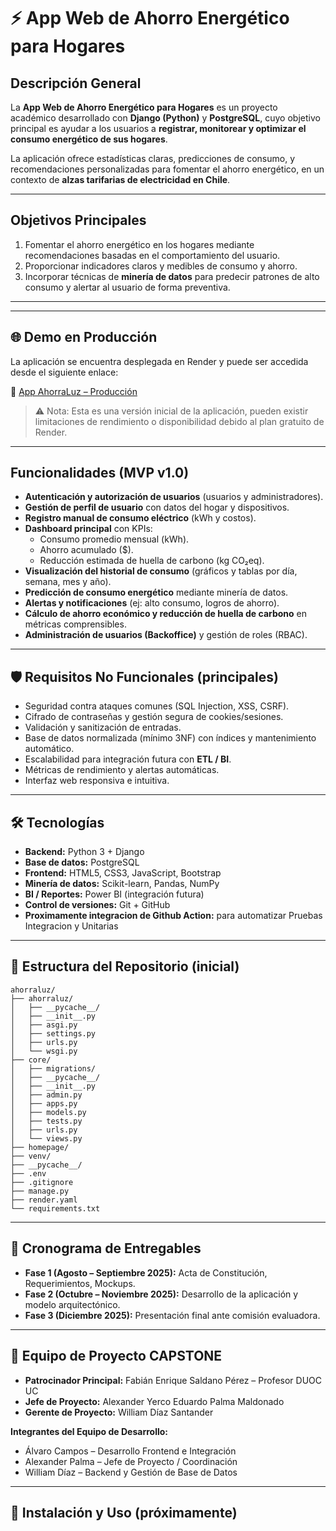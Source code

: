 # ⚡ App Web de Ahorro Energético para Hogares

##  Descripción General
La **App Web de Ahorro Energético para Hogares** es un proyecto académico desarrollado con **Django (Python)** y **PostgreSQL**, cuyo objetivo principal es ayudar a los usuarios a **registrar, monitorear y optimizar el consumo energético de sus hogares**.  

La aplicación ofrece estadísticas claras, predicciones de consumo, y recomendaciones personalizadas para fomentar el ahorro energético, en un contexto de **alzas tarifarias de electricidad en Chile**.

---

##  Objetivos Principales
1. Fomentar el ahorro energético en los hogares mediante recomendaciones basadas en el comportamiento del usuario.  
2. Proporcionar indicadores claros y medibles de consumo y ahorro.  
3. Incorporar técnicas de **minería de datos** para predecir patrones de alto consumo y alertar al usuario de forma preventiva.  

---
---

## 🌐 Demo en Producción

La aplicación se encuentra desplegada en Render y puede ser accedida desde el siguiente enlace:  

🔗 [App AhorraLuz – Producción](https://app-ahorraluz.onrender.com/)

> ⚠️ Nota: Esta es una versión inicial de la aplicación, pueden existir limitaciones de rendimiento o disponibilidad debido al plan gratuito de Render.

---




##  Funcionalidades (MVP v1.0)

- **Autenticación y autorización de usuarios** (usuarios y administradores).  
- **Gestión de perfil de usuario** con datos del hogar y dispositivos.  
- **Registro manual de consumo eléctrico** (kWh y costos).  
- **Dashboard principal** con KPIs:  
  - Consumo promedio mensual (kWh).  
  - Ahorro acumulado ($).  
  - Reducción estimada de huella de carbono (kg CO₂eq).  
- **Visualización del historial de consumo** (gráficos y tablas por día, semana, mes y año).  
- **Predicción de consumo energético** mediante minería de datos.  
- **Alertas y notificaciones** (ej: alto consumo, logros de ahorro).  
- **Cálculo de ahorro económico y reducción de huella de carbono** en métricas comprensibles.  
- **Administración de usuarios (Backoffice)** y gestión de roles (RBAC).  

---

## 🛡️ Requisitos No Funcionales (principales)

- Seguridad contra ataques comunes (SQL Injection, XSS, CSRF).  
- Cifrado de contraseñas y gestión segura de cookies/sesiones.  
- Validación y sanitización de entradas.  
- Base de datos normalizada (mínimo 3NF) con índices y mantenimiento automático.  
- Escalabilidad para integración futura con **ETL / BI**.  
- Métricas de rendimiento y alertas automáticas.  
- Interfaz web responsiva e intuitiva.  

---

## 🛠️ Tecnologías

- **Backend:** Python 3 + Django  
- **Base de datos:** PostgreSQL  
- **Frontend:** HTML5, CSS3, JavaScript, Bootstrap  
- **Minería de datos:** Scikit-learn, Pandas, NumPy  
- **BI / Reportes:** Power BI (integración futura)  
- **Control de versiones:** Git + GitHub
- **Proximamente integracion de Github Action:** para automatizar Pruebas Integracion y Unitarias

---

## 📂 Estructura del Repositorio (inicial)
```
ahorraluz/
├── ahorraluz/
│   ├── __pycache__/
│   ├── __init__.py
│   ├── asgi.py
│   ├── settings.py
│   ├── urls.py
│   └── wsgi.py
├── core/
│   ├── migrations/
│   ├── __pycache__/
│   ├── __init__.py
│   ├── admin.py
│   ├── apps.py
│   ├── models.py
│   ├── tests.py
│   ├── urls.py
│   └── views.py
├── homepage/
├── venv/
├── __pycache__/
├── .env
├── .gitignore
├── manage.py
├── render.yaml
└── requirements.txt
```



---

## 📅 Cronograma de Entregables

- **Fase 1 (Agosto – Septiembre 2025):** Acta de Constitución, Requerimientos, Mockups.  
- **Fase 2 (Octubre – Noviembre 2025):** Desarrollo de la aplicación y modelo arquitectónico.  
- **Fase 3 (Diciembre 2025):** Presentación final ante comisión evaluadora.  

---

## 👥 Equipo de Proyecto CAPSTONE

- **Patrocinador Principal:** Fabián Enrique Saldano Pérez – Profesor DUOC UC  
- **Jefe de Proyecto:** Alexander Yerco Eduardo Palma Maldonado  
- **Gerente de Proyecto:** William Díaz Santander  

**Integrantes del Equipo de Desarrollo:**  
- Álvaro Campos – Desarrollo Frontend e Integración  
- Alexander Palma – Jefe de Proyecto / Coordinación  
- William Díaz – Backend y Gestión de Base de Datos  

---

## 🚀 Instalación y Uso (próximamente)
